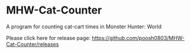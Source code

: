 # MHW-Cat-Counter
A program for counting cat-cart times in Monster Hunter: World

Please click here for release page:
https://github.com/poosh0803/MHW-Cat-Counter/releases
